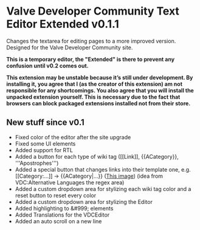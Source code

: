 # Valve Developer Community Text Editor Extended v0.1.1

Changes the textarea for editing pages to a more improved version. Designed for the Valve Developer Community site.

**This is a temporary editor, the "Extended" is there to prevent any confusion until v0.2 comes out.**

**This extension may be unstable because it’s still under development. 
By installing it, you agree that I (as the creator of this extension) am not responsible for any shortcomings. 
You also agree that you will install the unpacked extension yourself.
This is necessary due to the fact that browsers can block packaged extensions installed not from their store.**

## New stuff since v0.1

- Fixed color of the editor after the site upgrade
- Fixed some UI elements
- Added support for RTL
- Added a button for each type of wiki tag ([[Link]], {{ACategory}}, '''Apostrophes''')
- Added a special button that changes links into their template one, e.g. [[Category:...]] -> {{ACategory|...}} ([This image](https://github.com/N0ine/VDCEditorEx/blob/main/VDCEditorEx/images/toolbar/ReplaceLinks.png)) (idea from VDC:Alternative Languages the regex area)
- Added a custom dropdown area for stylizing each wiki tag color and a reset button to reset every color
- Added a custom dropdown area for stylizing the Editor
- Added highlighting to &amp;#999; elements
- Added Translations for the VDCEditor
- Added an auto scroll on a new line


